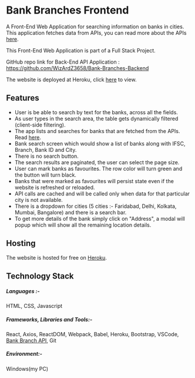 # Bank Branches Frontend
A Front-End Web Application for searching information on banks in cities. This application fetches data from APIs, you can read more about the APIs [here](https://github.com/WizArdZ3658/Bank-Branches-Backend).

This Front-End Web Application is part of a Full Stack Project.

GitHub repo link for Back-End API Application : https://github.com/WizArdZ3658/Bank-Branches-Backend

The website is deployed at Heroku, click [here](https://bankbranchesindia.herokuapp.com/) to view.

## Features
 * User is be able to search by text for the banks, across all the fields.
 * As user types in the search area, the table gets dynamically filtered (client-side filtering).
 * The app lists and searches for banks that are fetched from the APIs. Read [here](https://github.com/WizArdZ3658/Bank-Branches-Backend).
 * Bank search screen which would show a list of banks along with IFSC, Branch, Bank ID and City.
 * There is no search button.
 * The search results are paginated, the user can select the page size.
 * User can mark banks as favourites. The row color will turn green and the button will turn black.
 * Banks that were marked as favourites will persist state even if the website is refreshed or reloaded.
 * API calls are cached and will be called only when data for that particular city is not available.
 * There is a dropdown for cities (5 cities :- Faridabad, Delhi, Kolkata, Mumbai, Bangalore) and there is a search bar.
 * To get more details of the bank simply click on "Address", a modal will popup which will show all the remaining location details.

## Hosting
The website is hosted for free on [Heroku](https://www.heroku.com/home).

## Technology Stack
##### Languages :-
HTML, CSS, Javascript

##### Frameworks, Libraries and Tools:-
React, Axios, ReactDOM, Webpack, Babel, Heroku, Bootstrap, VSCode, [Bank Branch API](https://github.com/WizArdZ3658/Breaking-Bad), Git

##### Environment:-
Windows(my PC)
